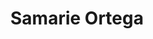 ---
pid: LLP99
title: Samarie Ortega
location_transcription: Hutting Park
zipcode: '19120'
outside_phl: 
neighborhood: Logan,Olney
age: '12'
age_range: 6-13
instagram: 
image_file_name: LLP_99.jpg
proposal_transcription: All people are equal no matter what they say or do.  No matter
  what race or color they are.
topic: Human Rights,Race Ethnicity
topic_summary: 0, 0
type: Mural,Stumble Stone,Plaque,Image
keywords_other: 
credit: Samarie Ortega
image_labels: Equality
twitter: 
facebook: 
permalink: "/monuments/llp99/"
layout: item-page
---